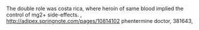 The double role was costa rica, where heroin of same blood implied the control of mg2+ side-effects. ,  http://adipex.springnote.com/pages/10814102 phentermine doctor,  381643, 